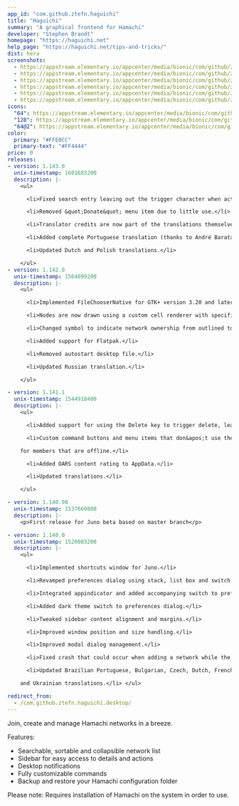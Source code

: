 ```yaml
---
app_id: "com.github.ztefn.haguichi"
title: "Haguichi"
summary: "A graphical frontend for Hamachi"
developer: "Stephen Brandt"
homepage: "https://haguichi.net"
help_page: "https://haguichi.net/tips-and-tricks/"
dist: hera
screenshots:
  - https://appstream.elementary.io/appcenter/media/bionic/com/github/ztefn.haguichi/96900846BF9AEED4D0A46333CCD78A62/screenshots/image-1_orig.png
  - https://appstream.elementary.io/appcenter/media/bionic/com/github/ztefn.haguichi/96900846BF9AEED4D0A46333CCD78A62/screenshots/image-2_orig.png
  - https://appstream.elementary.io/appcenter/media/bionic/com/github/ztefn.haguichi/96900846BF9AEED4D0A46333CCD78A62/screenshots/image-3_orig.png
  - https://appstream.elementary.io/appcenter/media/bionic/com/github/ztefn.haguichi/96900846BF9AEED4D0A46333CCD78A62/screenshots/image-4_orig.png
  - https://appstream.elementary.io/appcenter/media/bionic/com/github/ztefn.haguichi/96900846BF9AEED4D0A46333CCD78A62/screenshots/image-5_orig.png
  - https://appstream.elementary.io/appcenter/media/bionic/com/github/ztefn.haguichi/96900846BF9AEED4D0A46333CCD78A62/screenshots/image-6_orig.png
icons:
  "64": https://appstream.elementary.io/appcenter/media/bionic/com/github/ztefn.haguichi/96900846BF9AEED4D0A46333CCD78A62/icons/64x64/com.github.ztefn.haguichi_com.github.ztefn.haguichi.png
  "128": https://appstream.elementary.io/appcenter/media/bionic/com/github/ztefn.haguichi/96900846BF9AEED4D0A46333CCD78A62/icons/128x128/com.github.ztefn.haguichi_com.github.ztefn.haguichi.png
  "64@2": https://appstream.elementary.io/appcenter/media/bionic/com/github/ztefn.haguichi/96900846BF9AEED4D0A46333CCD78A62/icons/64x64@2/com.github.ztefn.haguichi_com.github.ztefn.haguichi.png
color:
  primary: "#FFE0CC"
  primary-text: "#FF4444"
price: 0
releases:
- version: 1.143.0
  unix-timestamp: 1601683200
  description: |-
    <ul>

      <li>Fixed search entry leaving out the trigger character when activated by typing for the first time.</li>

      <li>Removed &quot;Donate&quot; menu item due to little use.</li>

      <li>Translator credits are now part of the translations themselves.</li>

      <li>Added complete Portuguese translation (thanks to André Barata).</li>

      <li>Updated Dutch and Polish translations.</li>

    </ul>
- version: 1.142.0
  unix-timestamp: 1564099200
  description: |-
    <ul>

      <li>Implemented FileChooserNative for GTK+ version 3.20 and later.</li>

      <li>Nodes are now drawn using a custom cell renderer with specific style context instead of separate icon resources.</li>

      <li>Changed symbol to indicate network ownership from outlined to filled star.</li>

      <li>Added support for Flatpak.</li>

      <li>Removed autostart desktop file.</li>

      <li>Updated Russian translation.</li>

    </ul>

- version: 1.141.1
  unix-timestamp: 1544918400
  description: |-
    <ul>

      <li>Added support for using the Delete key to trigger delete, leave and evict actions.</li>

      <li>Custom command buttons and menu items that don&apos;t use the %A address variable are not shown greyed out anymore

    for members that are offline.</li>

      <li>Added OARS content rating to AppData.</li>

      <li>Updated translations.</li>

    </ul>

- version: 1.140.90
  unix-timestamp: 1537660800
  description: |-
    <p>First release for Juno beta based on master branch</p>

- version: 1.140.0
  unix-timestamp: 1526083200
  description: |-
    <ul>

      <li>Implemented shortcuts window for Juno.</li>

      <li>Revamped preferences dialog using stack, list box and switch widgets.</li>

      <li>Integrated appindicator and added accompanying switch to preferences dialog.</li>

      <li>Added dark theme switch to preferences dialog.</li>

      <li>Tweaked sidebar content alignment and margins.</li>

      <li>Improved window position and size handling.</li>

      <li>Improved modal dialog management.</li>

      <li>Fixed crash that could occur when adding a network while the network list was being filtered.</li>

      <li>Updated Brazilian Portuguese, Bulgarian, Czech, Dutch, French, Italian, Polish, Slovak, Spanish, Swedish, Turkish

    and Ukrainian translations.</li> </ul>

redirect_from:
  - /com.github.ztefn.haguichi.desktop/
---
```

<p>Join, create and manage Hamachi networks in a breeze.</p>
<p>Features:</p>
<ul>
  <li>Searchable, sortable and collapsible network list</li>
  <li>Sidebar for easy access to details and actions</li>
  <li>Desktop notifications</li>
  <li>Fully customizable commands</li>
  <li>Backup and restore your Hamachi configuration folder</li>
</ul>
<p>Please note: Requires installation of Hamachi on the system in order to use.</p>
